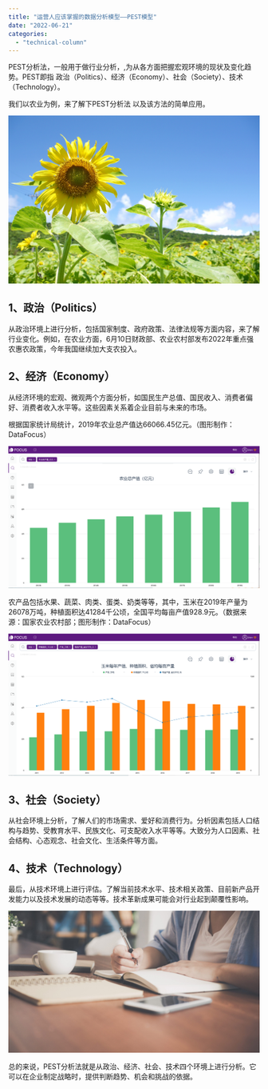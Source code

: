```yaml
---
title: "运营人应该掌握的数据分析模型——PEST模型"
date: "2022-06-21"
categories: 
  - "technical-column"
---
```


PEST分析法，一般用于做行业分析，,为从各方面把握宏观环境的现状及变化趋势。PEST即指 政治（Politics）、经济（Economy）、社会（Society）、技术（Technology）。

我们以农业为例，来了解下PEST分析法 以及该方法的简单应用。

![New file (1).png](images/1655780140-new-file-1-png.png)

## 1、**政治（Politics）**

从政治环境上进行分析，包括国家制度、政府政策、法律法规等方面内容，来了解行业变化。例如，在农业方面，6月10日财政部、农业农村部发布2022年重点强农惠农政策，今年我国继续加大支农投入。

## 2、**经济（Economy）**

从经济环境的宏观、微观两个方面分析，如国民生产总值、国民收入、消费者偏好、消费者收入水平等。这些因素关系着企业目前与未来的市场。

根据国家统计局统计，2019年农业总产值达66066.45亿元。（图形制作：DataFocus）

![总产值.png](images/1655780192-png.png)

农产品包括水果、蔬菜、肉类、蛋类、奶类等等，其中，玉米在2019年产量为26078万吨，种植面积达41284千公顷，全国平均每亩产值928.9元。（数据来源：国家农业农村部；图形制作：DataFocus）

![每年玉米种植面积、产量、省均每亩产值.png](images/1655780199-png.png)

## 3、**社会（Society）**

从社会环境上分析，了解人们的市场需求、爱好和消费行为。分析因素包括人口结构与趋势、受教育水平、民族文化、可支配收入水平等等。大致分为人口因素、社会结构、心态观念、社会文化、生活条件等方面。

## 4、**技术（Technology）**

最后，从技术环境上进行评估。了解当前技术水平、技术相关政策、目前新产品开发能力以及技术发展的动态等等。技术革新成果可能会对行业起到颠覆性影响。

![pexels-tirachard-kumtanom-733856.jpg](images/1655780210-pexels-tirachard-kumtanom-733856-jpg-scaled.jpeg)

总的来说，PEST分析法就是从政治、经济、社会、技术四个环境上进行分析。它可以在企业制定战略时，提供判断趋势、机会和挑战的依据。
